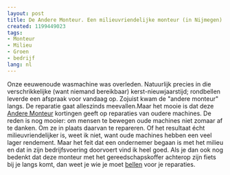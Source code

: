 ```yaml
---
layout: post
title: De Andere Monteur. Een milieuvriendelijke monteur (in Nijmegen)
created: 1199449023
tags:
- Monteur
- Milieu
- Groen
- bedrijf
lang: nl
---
```

Onze eeuwenoude wasmachine was overleden. Natuurlijk precies in die verschrikkelijke (want niemand bereikbaar) kerst-nieuwjaarstijd; rondbellen leverde een afspraak voor vandaag op. Zojuist kwam de "andere monteur" langs. De reparatie gaat alleszinds meevallen.Maar het mooie is dat deze [Andere Monteur](http://www.detelefoongids.nl/bg-l/12928466-andere+monteur+de/vermelding/) kortingen geeft op reparaties van oudere machines. De reden is nog mooier: om mensen te bewegen oude machines niet zomaar af te danken. Om ze in plaats daarvan te repareren. <!--break-->Of het resultaat écht milieuvriendelijker is, weet ik niet, want oude machines hebben een veel lager rendement. Maar het feit dat een ondernemer begaan is met het milieu en dat in zijn bedrijfsvoering doorvoert vind ik heel goed. Als je dan ook nog bedenkt dat deze monteur met het gereedschapskoffer achterop zijn fiets bij je langs komt, dan weet je wie je moet [bellen](http://www.detelefoongids.nl/bg-l/12928466-andere+monteur+de/vermelding/) voor je reparaties.
